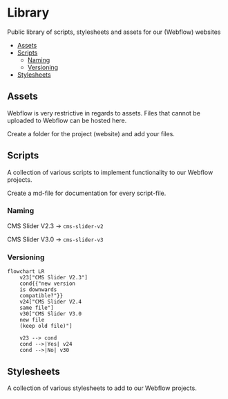 # Library
Public library of scripts, stylesheets and assets for our (Webflow) websites
- [Assets](#assets)
- [Scripts](#scripts)
  - [Naming](#naming)
  - [Versioning](#versioning)
- [Stylesheets](#stylesheets)

## Assets
Webflow is very restrictive in regards to assets. Files that cannot be uploaded to Webflow can be hosted here.

Create a folder for the project (website) and add your files.

## Scripts
A collection of various scripts to implement functionality to our Webflow projects.

Create a md-file for documentation for every script-file.
### Naming
CMS Slider V2.3 -> `cms-slider-v2`

CMS Slider V3.0 -> `cms-slider-v3`
### Versioning
<!-- https://mermaid.js.org/intro/ -->
```mermaid
flowchart LR
    v23["CMS Slider V2.3"]
    cond{{"new version
    is downwards
    compatible?"}}
    v24["CMS Slider V2.4
    same file"]
    v30["CMS Slider V3.0
    new file
    (keep old file)"]

    v23 --> cond
    cond -->|Yes| v24
    cond -->|No| v30
```

## Stylesheets
A collection of various stylesheets to add to our Webflow projects.